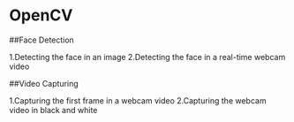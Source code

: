 # OpenCV
##Face Detection

1.Detecting the face in an image
2.Detecting the face in a real-time webcam video

##Video Capturing

1.Capturing the first frame in a webcam video
2.Capturing the webcam video in black and white
